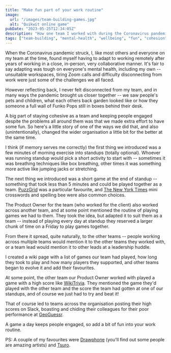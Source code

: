 ```yaml
---
title: "Make fun part of your work routine"
image:
  url: "/images/team-building-games.jpg"
  alt: "Quikwit online game"
pubDate: "2023-05-25T12:34:05Z"
description: "How one team I worked with during the Coronavirus pandemic kept things fun despite being remote, and how in doing so they changed an organisation a little bit for the better."
tags: ["team-building", "mental-health", "wellbeing", "fun", "cohesion"]
---
```


When the Coronavirus pandemic struck, I, like most others and everyone on my team at the time, found myself having to adapt to working remotely after years of working in a close, in-person, very collaborative manner.
It's fair to say adapting was tough on everyone's mental health, including my own -- unsuitable workspaces, tiring Zoom calls and difficulty disconnecting from work were just some of the challenges we all faced.

However reflecting back, I never felt disconnected from my team, and in many ways the pandemic brought us closer together -- we saw people's pets and children, what each others back garden looked like or how they someone a full wall of Funko Pops still in boxes behind their desk.

A big part of staying cohesive as a team and keeping people engaged despite the problems all around them was that we made extra effort to have some fun.
So here's a little story of one of the ways we did that, and also (unintentionally), changed the wider organisation a little bit for the better at the same time.

I think (if memory serves me correctly) the first thing we introduced was a few minutes of morning exercise into standups (totally optional).
Whoever was running standup would pick a short activity to start with -- sometimes it was breathing techniques like box breathing, other times it was something more active like jumping jacks or stretching.

The next thing we introduced was a short game at the end of standup -- something that took less than 5 minutes and could be played together as a team.
[PuzzGrid](https://puzzgrid.com) was a particular favourite, and [The New York Times](https://www.nytimes.com/crosswords) mini crosswords and spelling bee were also common choices.

The Product Owner for the team (who worked for the client) also worked across another team, and at some point mentioned the routine of playing games we had to them.
They took the idea, but adapted it to suit them as a team -- instead of playing every day at standup they reserved a larger chunk of time on a Friday to play games together.

From there it spread, quite naturally, to the other teams -- people working across multiple teams would mention it to the other teams they worked with, or a team lead would mention it to other leads at a leadership huddle.

I created a wiki page with a list of games our team had played, how long they took to play and how many players they supported, and other teams began to evolve it and add their favourites.

At some point, the other team our Product Owner worked with played a game with a high score like [WikiTrivia](https://wikitrivia.tomjwatson.com).
They mentioned the game they'd played with the other team and the score the team had gotten at one of our standups, and of course we just had to try and beat it!

That of course led to teams across the organisation posting their high scores on Slack, boasting and chiding their colleagues for their poor performance at [GeoGuessr](https://www.geoguessr.com).

A game a day keeps people engaged, so add a bit of fun into your work routine.

PS: A couple of my favourites were [Drawphone](https://drawphone.tannerkrewson.com) (you'll find out some people are amazing artists) and [Tsuro](https://tsuro.quibbble.com).
